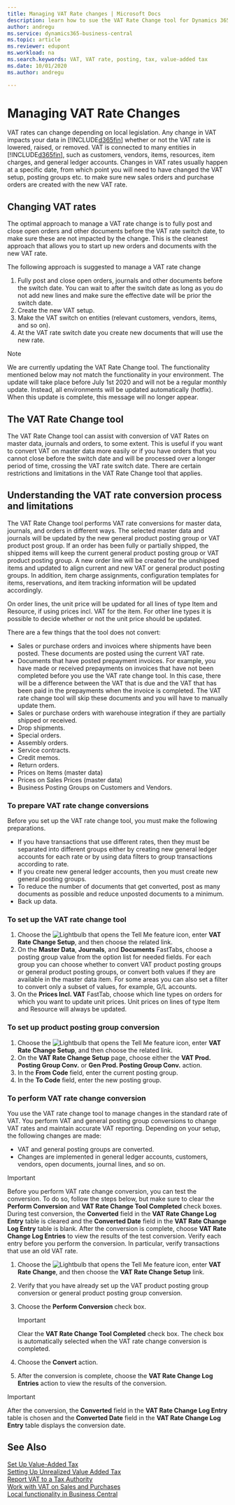 ```yaml
---
title: Managing VAT Rate changes | Microsoft Docs
description: learn how to sue the VAT Rate Change tool for Dynamics 365 Business Central.
author: andregu
ms.service: dynamics365-business-central
ms.topic: article
ms.reviewer: edupont
ms.workload: na
ms.search.keywords: VAT, VAT rate, posting, tax, value-added tax
ms.date: 10/01/2020
ms.author: andregu

---
```


# Managing VAT Rate Changes

VAT rates can change depending on local legislation. Any change in VAT impacts your data in [!INCLUDE[d365fin](includes/d365fin_md.md)] whether or not the VAT rate is lowered, raised, or removed. VAT is connected to many entities in [!INCLUDE[d365fin](includes/d365fin_md.md)], such as customers, vendors, items, resources, item charges, and general ledger accounts. Changes in VAT rates usually happen at a specific date, from which point you will need to have changed the VAT setup, posting groups etc. to make sure new sales orders and purchase orders are created with the new VAT rate.

## Changing VAT rates

The optimal approach to manage a VAT rate change is to fully post and close open orders and other documents before the VAT rate switch date, to make sure these are not impacted by the change. This is the cleanest approach that allows you to start up new orders and documents with the new VAT rate.

The following approach is suggested to manage a VAT rate change

1. Fully post and close open orders, journals and other documents before the switch date. You can wait to after the switch date as long as you do not add new lines and make sure the effective date will be prior the switch date.  
2. Create the new VAT setup.  
3. Make the VAT switch on entities (relevant customers, vendors, items, and so on).  
4. At the VAT rate switch date you create new documents that will use the new rate.  


> [!NOTE]  
> We are currently updating the VAT Rate Change tool. The functionality mentioned below may not match the functionality in your environment. The update will take place before July 1st 2020 and will not be a regular monthly update. Instead, all environments will be updated automatically (hotfix). When this update is complete, this message will no longer appear.  

## The VAT Rate Change tool

The VAT Rate Change tool can assist with conversion of VAT Rates on master data, journals and orders, to some extent. This is useful if you want to convert VAT on master data more easily or if you have orders that you cannot close before the switch date and will be processed over a longer period of time, crossing the VAT rate switch date. There are certain restrictions and limitations in the VAT Rate Change tool that applies.

## Understanding the VAT rate conversion process and limitations

The VAT Rate Change tool performs VAT rate conversions for master data, journals, and orders in different ways. The selected master data and journals will be updated by the new general product posting group or VAT product post group. If an order has been fully or partially shipped, the shipped items will keep the current general product posting group or VAT product posting group. A new order line will be created for the unshipped items and updated to align current and new VAT or general product posting groups. In addition, item charge assignments, configuration templates for items, reservations, and item tracking information will be updated accordingly. 

On order lines, the unit price will be updated for all lines of type Item and Resource, if using prices incl. VAT for the item. For other line types it is possible to decide whether or not the unit price should be updated.

There are a few things that the tool does not convert:

* Sales or purchase orders and invoices where shipments have been posted. These documents are posted using the current VAT rate.  
* Documents that have posted prepayment invoices. For example, you have made or received prepayments on invoices that have not been completed before you use the VAT rate change tool. In this case, there will be a difference between the VAT that is due and the VAT that has been paid in the prepayments when the invoice is completed. The VAT rate change tool will skip these documents and you will have to manually update them.  
* Sales or purchase orders with warehouse integration if they are partially shipped or received.  
* Drop shipments.
* Special orders. 
* Assembly orders.
* Service contracts.  
* Credit memos.
* Return orders.
* Prices on Items (master data)
* Prices on Sales Prices (master data)
* Business Posting Groups on Customers and Vendors.

### To prepare VAT rate change conversions

Before you set up the VAT rate change tool, you must make the following preparations.

* If you have transactions that use different rates, then they must be separated into different groups either by creating new general ledger accounts for each rate or by using data filters to group transactions according to rate.  
* If you create new general ledger accounts, then you must create new general posting groups.  
* To reduce the number of documents that get converted, post as many documents as possible and reduce unposted documents to a minimum.  
* Back up data.

### To set up the VAT rate change tool

1. Choose the ![Lightbulb that opens the Tell Me feature](media/ui-search/search_small.png "Tell me what you want to do") icon, enter **VAT Rate Change Setup**, and then choose the related link.  
2. On the **Master Data**, **Journals**, and **Documents** FastTabs, choose a posting group value from the option list for needed fields. For each group you can choose whether to convert VAT product posting groups or general product posting groups, or convert both values if they are available in the master data item. For some areas you can also set a filter to convert only a subset of values, for example, G/L accounts. 
3. On the **Prices Incl. VAT** FastTab, choose which line types on orders for which you want to update unit prices. Unit prices on lines of type Item and Resource will always be updated.

### To set up product posting group conversion

1. Choose the ![Lightbulb that opens the Tell Me feature](media/ui-search/search_small.png "Tell me what you want to do") icon, enter **VAT Rate Change Setup**, and then choose the related link.  
2. On the **VAT Rate Change Setup** page, choose either the **VAT Prod. Posting Group Conv.** or **Gen Prod. Posting Group Conv.** action.  
3. In the **From Code** field, enter the current posting group.  
4. In the **To Code** field, enter the new posting group.  

### To perform VAT rate change conversion

You use the VAT rate change tool to manage changes in the standard rate of VAT. You perform VAT and general posting group conversions to change VAT rates and maintain accurate VAT reporting. Depending on your setup, the following changes are made:  

* VAT and general posting groups are converted.  
* Changes are implemented in general ledger accounts, customers, vendors, open documents, journal lines, and so on.  

> [!IMPORTANT]  
> Before you perform VAT rate change conversion, you can test the conversion. To do so, follow the steps below, but make sure to clear the **Perform Conversion** and **VAT Rate Change Tool Completed** check boxes. During test conversion, the **Converted** field in the **VAT Rate Change Log Entry** table is cleared and the **Converted Date** field in the **VAT Rate Change Log Entry** table is blank. After the conversion is complete, choose **VAT Rate Change Log Entries** to view the results of the test conversion. Verify each entry before you perform the conversion. In particular, verify transactions that use an old VAT rate.

1. Choose the ![Lightbulb that opens the Tell Me feature](media/ui-search/search_small.png "Tell me what you want to do") icon, enter **VAT Rate Change**, and then choose the **VAT Rate Change Setup** link.  
2. Verify that you have already set up the VAT product posting group conversion or general product posting group conversion.  
3. Choose the **Perform Conversion** check box.  

    > [!IMPORTANT]  
    >  Clear the **VAT Rate Change Tool Completed** check box. The check box is automatically selected when the VAT rate change conversion is completed.  

4. Choose the **Convert** action.  
5. After the conversion is complete, choose the **VAT Rate Change Log Entries** action to view the results of the conversion.  

> [!IMPORTANT]  
> After the conversion, the **Converted** field in the **VAT Rate Change Log Entry** table is chosen and the **Converted Date** field in the **VAT Rate Change Log Entry** table displays the conversion date.  

## See Also

[Set Up Value-Added Tax](finance-setup-vat.md)  
[Setting Up Unrealized Value Added Tax](finance-setup-unrealized-vat.md)  
[Report VAT to a Tax Authority](finance-how-report-vat.md)  
[Work with VAT on Sales and Purchases](finance-work-with-vat.md)  
[Local functionality in Business Central](about-localization.md)  
